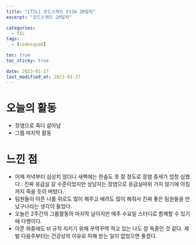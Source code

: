 ```yaml
---
title: "[TIL] 코드스쿼드 CS16 20일차"
excerpt: "코드스쿼드 20일차"

categories:
  - TIL
tags:
  - [codesquad]

toc: true
toc_sticky: true

date: 2023-01-27
last_modified_at: 2023-01-27
---
```


# 오늘의 활동
- 장염으로 죽다 살아남
- 그룹 마지막 활동

# 느낀 점
- 어제 저녁부터 심상치 않더니 새벽에는 한숨도 못 잘 정도로 장염 증세가 엄청 심했다.. 진짜 응급실 갈 수준이었지만 상남자는 장염으로 응급실따위 가지 않기에 아침까지 죽을 듯이 버텼다.
- 팀원들이 아픈 나를 위로도 많이 해주고 배려도 많이 해줘서 진짜 좋은 팀원들을 만났구나라는 생각이 들었다.
- 오늘은 2주간의 그룹활동의 마지막 날이지만 매주 수요일 스터디로 함께할 수 있기에 다행이다.
- 아픈 와중에도 til 규칙 지키기 위해 꾸역꾸역 적고 있는 나도 참 독종인 것 같다. 제발 다음주부터는 건강상의 이유로 피해 받는 일이 없었으면 좋겠다.